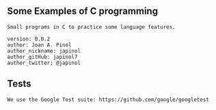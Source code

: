 ## Some Examples of C programming

	Small programs in C to practice some language features.

	version: 0.0.2
	author: Joan A. Pinol
	author_nickname: japinol
	author_gitHub: japinol7
	author_twitter: @japinol


## Tests

    We use the Google Test suite: https://github.com/google/googletest
